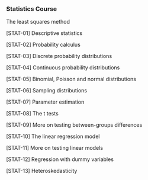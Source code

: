 ### Statistics Course

The least squares method

[STAT-01] Descriptive statistics

[STAT-02] Probability calculus

[STAT-03] Discrete probability distributions

[STAT-04] Continuous probability distributions

[STAT-05] Binomial, Poisson and normal distributions

[STAT-06] Sampling distributions

[STAT-07] Parameter estimation

[STAT-08] The t tests

[STAT-09] More on testing between-groups differences

[STAT-10] The linear regression model

[STAT-11] More on testing linear models

[STAT-12] Regression with dummy variables

[STAT-13] Heteroskedasticity

